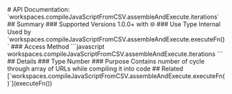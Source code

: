 <link rel="stylesheet" href="/APIDocs/main.css" type="text/css">
<!--Update Table of Contents when creating new pages in the API documentation.-->
# API Documentation: `workspaces.compileJavaScriptFromCSV.assembleAndExecute.iterations`
## Summary
### Supported Versions
1.0.0+ with <span class="inBrowser" title="Exclusive feature of inBrowser.js">&#127760;</span>
### Use Type
Internal  
Used by `workspaces.compileJavaScriptFromCSV.assembleAndExecute.executeFn()`
### Access Method
```javascript
workspaces.compileJavaScriptFromCSV.assembleAndExecute.iterations
```
## Details
### Type
Number
### Purpose
Contains number of cycle through array of URLs while compiling it into code
## Related
[`workspaces.compileJavaScriptFromCSV.assembleAndExecute.executeFn()`](executeFn&#40;&#41;)